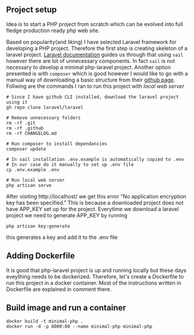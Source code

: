 ## Project setup

Idea is to start a PHP project from scratch which can be evolved into full fledge production ready php web site.

Based on popularity(and liking) I have selected Laravel framework for developing a PHP project. Therefore the first step is creating skeleton of a laravel project. 
[Laravel documentation](https://laravel.com/docs/4.2/installation) guides us through that using `sail` however there are lot of unnecessary components. In fact `sail` is not necessary to develop a minimal php-laravel project. Another option presented is with `composer` which is good however I would like to go with a manual way of downloading a basic structure from their [github page](https://github.com/laravel/laravel). Follwing are the commands I ran to run this project with *local web server*
```
# Since I have github CLI installed, download the laravel project using it
gh repo clone laravel/laravel

# Remove unnecessary folders
rm -rf .git
rm -rf .github
rm -rf CHANGELOG.md

# Run composer to install dependancies
composer update

# In sail installation .env.example is automatically copied to .env
# In our case do it manually to set up .env file
cp .env.example .env

# Run local web server 
php artisan serve
```

After visiting http://localhost/ we get this error "No application encryption key has been specified." This is because a downloaded project does not have APP_KEY set up for the project. Everytime we download a laravel project we need to generate APP_KEY by running 
```
php artisan key:generate
```
this generates a key and add it to the .env file

## Adding Dockerfile

It is good that php-laravel project is up and running locally but these days eveything needs to be dockerized. Therefore, let's create a Dockerfile to run this project in a docker container.
Most of the instructions written in Dockerfile are explained in comment there.

## Build image and run a container
```
docker build -t minimal-php .
docker run -d -p 8000:80 --name minimal-php minimal-php
```



